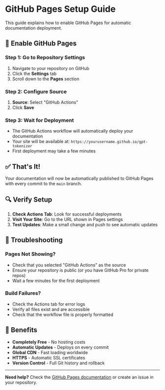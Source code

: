 # GitHub Pages Setup Guide

This guide explains how to enable GitHub Pages for automatic documentation deployment.

## 🚀 Enable GitHub Pages

### Step 1: Go to Repository Settings

1. Navigate to your repository on GitHub
2. Click the **Settings** tab
3. Scroll down to the **Pages** section

### Step 2: Configure Source

1. **Source**: Select "GitHub Actions"
2. Click **Save**

### Step 3: Wait for Deployment

- The GitHub Actions workflow will automatically deploy your documentation
- Your site will be available at: `https://yourusername.github.io/gpt-tokenizer`
- First deployment may take a few minutes

## ✅ That's It!

Your documentation will now be automatically published to GitHub Pages with every commit to the `main` branch.

## 🔍 Verify Setup

1. **Check Actions Tab**: Look for successful deployments
2. **Visit Your Site**: Go to the URL shown in Pages settings
3. **Test Updates**: Make a small change and push to see automatic updates

## 🚨 Troubleshooting

### Pages Not Showing?

- Check that you selected "GitHub Actions" as the source
- Ensure your repository is public (or you have GitHub Pro for private repos)
- Wait a few minutes for the first deployment

### Build Failures?

- Check the Actions tab for error logs
- Verify all files exist and are accessible
- Check that the workflow file is properly formatted

## 🌟 Benefits

- **Completely Free** - No hosting costs
- **Automatic Updates** - Deploys on every commit
- **Global CDN** - Fast loading worldwide
- **HTTPS** - Automatic SSL certificates
- **Version Control** - Full Git history and rollback

---

**Need help?** Check the [GitHub Pages documentation](https://docs.github.com/en/pages) or create an issue in your repository.
